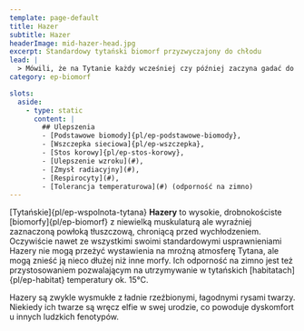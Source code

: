 ```yaml
---
template: page-default
title: Hazer
subtitle: Hazer
headerImage: mid-hazer-head.jpg
excerpt: Standardowy tytański biomorf przyzwyczajony do chłodu
lead: |
  > Mówili, że na Tytanie każdy wcześniej czy później zaczyna gadać do siebie. Że brak słońca, te pomarańczowe chmury za oknem i wieczny półmrok rozkładają ludzi jak rdza hydraulikę. Ale Hazerzy? Oni są inni. Jakby zostali stworzeni do życia w miejscach, gdzie każdy oddech przypomina, że świat cię nie chce. Gruba skóra, adaptacje neurologiczne, metabolizm działający jak piec plazmowy... dla nich Tytan to nie wygnanie - to dom.
category: ep-biomorf

slots:
  aside:
    - type: static
      content: |
        ## Ulepszenia
        - [Podstawowe biomody]{pl/ep-podstawowe-biomody}, 
        - [Wszczepka sieciowa]{pl/ep-wszczepka}, 
        - [Stos korowy]{pl/ep-stos-korowy}, 
        - [Ulepszenie wzroku](#), 
        - [Zmysł radiacyjny](#), 
        - [Respirocyty](#), 
        - [Tolerancja temperaturowa](#) (odporność na zimno)
---
```

[Tytańskie]{pl/ep-wspolnota-tytana} **Hazery** to wysokie, drobnokościste [biomorfy]{pl/ep-biomorf} z niewielką muskulaturą ale wyraźniej zaznaczoną powłoką tłuszczową, chroniącą przed wychłodzeniem. Oczywiście nawet ze wszystkimi swoimi standardowymi usprawnieniami Hazery nie mogą przeżyć wystawienia na mroźną atmosferę Tytana, ale mogą znieść ją nieco dłużej niż inne morfy. Ich odporność na zimno jest też przystosowaniem pozwalającym na utrzymywanie w tytańskich [habitatach]{pl/ep-habitat} temperatury ok. 15°C.

Hazery są zwykle wysmukłe z ładnie rzeźbionymi, łagodnymi rysami twarzy. Niekiedy ich twarze są wręcz elfie w swej urodzie, co powoduje dyskomfort u innych ludzkich fenotypów.
